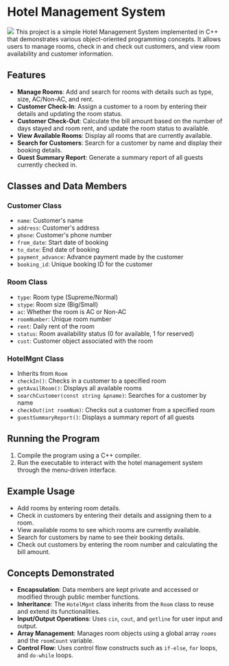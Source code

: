 # Hotel Management System
<img src="https://img.freepik.com/free-vector/organic-flat-new-normal-hotels_23-2148929457.jpg?w=1060&t=st=1722186932~exp=1722187532~hmac=1cbc2ac2cd9302be30959163d99f06c00a70f14dbaa439a2fd3e19fbe975c573">
This project is a simple Hotel Management System implemented in C++ that demonstrates various object-oriented programming concepts. It allows users to manage rooms, check in and check out customers, and view room availability and customer information.

## Features

- **Manage Rooms**: Add and search for rooms with details such as type, size, AC/Non-AC, and rent.
- **Customer Check-In**: Assign a customer to a room by entering their details and updating the room status.
- **Customer Check-Out**: Calculate the bill amount based on the number of days stayed and room rent, and update the room status to available.
- **View Available Rooms**: Display all rooms that are currently available.
- **Search for Customers**: Search for a customer by name and display their booking details.
- **Guest Summary Report**: Generate a summary report of all guests currently checked in.

## Classes and Data Members

### Customer Class
- `name`: Customer's name
- `address`: Customer's address
- `phone`: Customer's phone number
- `from_date`: Start date of booking
- `to_date`: End date of booking
- `payment_advance`: Advance payment made by the customer
- `booking_id`: Unique booking ID for the customer

### Room Class
- `type`: Room type (Supreme/Normal)
- `stype`: Room size (Big/Small)
- `ac`: Whether the room is AC or Non-AC
- `roomNumber`: Unique room number
- `rent`: Daily rent of the room
- `status`: Room availability status (0 for available, 1 for reserved)
- `cust`: Customer object associated with the room

### HotelMgnt Class
- Inherits from `Room`
- `checkIn()`: Checks in a customer to a specified room
- `getAvailRoom()`: Displays all available rooms
- `searchCustomer(const string &pname)`: Searches for a customer by name
- `checkOut(int roomNum)`: Checks out a customer from a specified room
- `guestSummaryReport()`: Displays a summary report of all guests

## Running the Program

1. Compile the program using a C++ compiler.
2. Run the executable to interact with the hotel management system through the menu-driven interface.

## Example Usage

- Add rooms by entering room details.
- Check in customers by entering their details and assigning them to a room.
- View available rooms to see which rooms are currently available.
- Search for customers by name to see their booking details.
- Check out customers by entering the room number and calculating the bill amount.

## Concepts Demonstrated

- **Encapsulation**: Data members are kept private and accessed or modified through public member functions.
- **Inheritance**: The `HotelMgnt` class inherits from the `Room` class to reuse and extend its functionalities.
- **Input/Output Operations**: Uses `cin`, `cout`, and `getline` for user input and output.
- **Array Management**: Manages room objects using a global array `rooms` and the `roomCount` variable.
- **Control Flow**: Uses control flow constructs such as `if-else`, `for` loops, and `do-while` loops.


